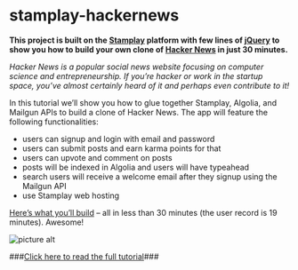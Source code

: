stamplay-hackernews
===================

**This project is built on the [Stamplay](https://stamplay.com) platform with few lines of [jQuery](http://jquery.com) to show you how to build your own clone of [Hacker News](https://news.ycombinator.com/) in just 30 minutes.**

*Hacker News is a popular social news website focusing on computer science and entrepreneurship. If you’re hacker or work in the startup space, you’ve almost certainly heard of it and perhaps even contribute to it!*


In this tutorial we’ll show you how to glue together Stamplay, Algolia, and Mailgun APIs to build a clone of Hacker News. The app will feature the following functionalities:

* users can signup and login with email and password
* users can submit posts and earn karma points for that
* users can upvote and comment on posts
* posts will be indexed in Algolia and users will have typeahead
* search users will receive a welcome email after they signup using the Mailgun API
* use Stamplay web hosting

[Here’s what you’ll build](https://hackernews.stamplayapp.com/) – all in less than 30 minutes (the user record is 19 minutes). Awesome!

![picture alt](https://blog.stamplay.com/wp-content/uploads/2014/07/Stamplay-Hacker-News-Side-By-Side.jpg "To the left, the original Hacker News. To the right, Stamplay’s version.")

###[Click here to read the full tutorial](https://blog.stamplay.com/how-to-build-an-hacker-news-clone-in-30-minutes-with-stamplay/)###
